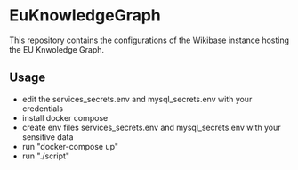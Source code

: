 # EuKnowledgeGraph

This repository contains the configurations of the Wikibase instance hosting the EU Knwoledge Graph.

## Usage
- edit the services_secrets.env and mysql_secrets.env with your credentials 
- install docker compose
- create env files services_secrets.env and mysql_secrets.env with your sensitive data
- run "docker-compose up"
- run "./script"
